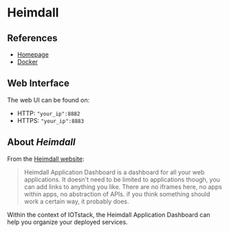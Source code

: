 # Heimdall

## References 

* [Homepage](https://heimdall.site/)
* [Docker](https://hub.docker.com/r/linuxserver/heimdall/)

## Web Interface

The web UI can be found on:

* HTTP: `"your_ip":8882`
* HTTPS: `"your_ip":8883`

## About *Heimdall*

From the [Heimdall website](https://heimdall.site/):

> Heimdall Application Dashboard is a dashboard for all your web applications. It doesn't need to be limited to applications though, you can add links to anything you like. There are no iframes here, no apps within apps, no abstraction of APIs. if you think something should work a certain way, it probably does.

Within the context of IOTstack, the Heimdall Application Dashboard can help you organize your deployed services.
